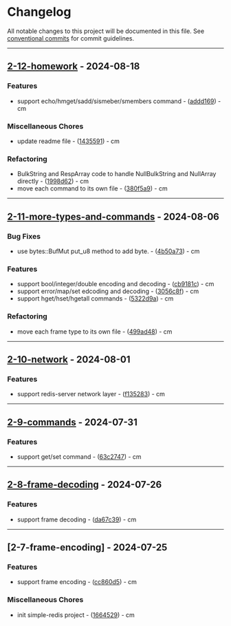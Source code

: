 # Changelog

All notable changes to this project will be documented in this file. See [conventional commits](https://www.conventionalcommits.org/) for commit guidelines.

---
## [2-12-homework](https://github.com/RedoxRust101/02-simple-redis/compare/v2-11-more-types-and-commands..v2-12-homework) - 2024-08-18

### Features

- support echo/hmget/sadd/sismeber/smembers command - ([addd169](https://github.com/RedoxRust101/02-simple-redis/commit/addd16927ce38c0d3f72e94cfea7a41999ecb0ec)) - cm

### Miscellaneous Chores

- update readme file - ([1435591](https://github.com/RedoxRust101/02-simple-redis/commit/1435591ba1387133efd24f5d0acfad7221271d5e)) - cm

### Refactoring

- BulkString and RespArray code to handle NullBulkString and NullArray directly - ([1998d62](https://github.com/RedoxRust101/02-simple-redis/commit/1998d620851456258db43d8555bcd5be91b58241)) - cm
- move each command to its own file - ([380f5a9](https://github.com/RedoxRust101/02-simple-redis/commit/380f5a92f3501357a0d52799efc870032f29ff87)) - cm

---
## [2-11-more-types-and-commands](https://github.com/RedoxRust101/02-simple-redis/compare/v2-10-network..v2-11-more-types-and-commands) - 2024-08-06

### Bug Fixes

- use bytes::BufMut put_u8 method to add byte. - ([4b50a73](https://github.com/RedoxRust101/02-simple-redis/commit/4b50a73c77b87314e5c24ef860dc62d5a3e8fe64)) - cm

### Features

- support bool/integer/double encoding and decoding - ([cb9181c](https://github.com/RedoxRust101/02-simple-redis/commit/cb9181c673e5d8777899030906b1d05bc0f45822)) - cm
- support error/map/set edcoding and decoding - ([3056c8f](https://github.com/RedoxRust101/02-simple-redis/commit/3056c8f48afa5176feb70eb3121b8478235f53c8)) - cm
- support hget/hset/hgetall commands - ([5322d9a](https://github.com/RedoxRust101/02-simple-redis/commit/5322d9aa7e125703af1f2f5ef75a050551b299ac)) - cm

### Refactoring

- move each frame type to its own file - ([499ad48](https://github.com/RedoxRust101/02-simple-redis/commit/499ad48e2dc1e89ef998a5bc7ca5f986bd0e5bf8)) - cm

---
## [2-10-network](https://github.com/RedoxRust101/02-simple-redis/compare/v2-9-commands..v2-10-network) - 2024-08-01

### Features

- support redis-server network layer - ([f135283](https://github.com/RedoxRust101/02-simple-redis/commit/f135283b93fc564aa73d164838baff15f2d40728)) - cm

---
## [2-9-commands](https://github.com/RedoxRust101/02-simple-redis/compare/v2-8-frame-decoding..v2-9-commands) - 2024-07-31

### Features

- support get/set command - ([63c2747](https://github.com/RedoxRust101/02-simple-redis/commit/63c2747e006b6a5b45e19efb7b57db149bd1fcff)) - cm

---
## [2-8-frame-decoding](https://github.com/RedoxRust101/02-simple-redis/compare/v2-7-frame-encoding..v2-8-frame-decoding) - 2024-07-26

### Features

- support frame decoding - ([da67c39](https://github.com/RedoxRust101/02-simple-redis/commit/da67c397b03cfb91f980b18856fa3e1b23d71349)) - cm

---
## [2-7-frame-encoding] - 2024-07-25

### Features

- support frame encoding - ([cc860d5](https://github.com/RedoxRust101/02-simple-redis/commit/cc860d5ac2a735ce36d219ea0e37bb13cf9ab3a3)) - cm

### Miscellaneous Chores

- init simple-redis project - ([1664529](https://github.com/RedoxRust101/02-simple-redis/commit/166452974f142a22070c8f812c498a92075ccccb)) - cm

<!-- generated by git-cliff -->
